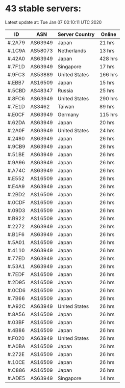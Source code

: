# 43 stable servers:

Latest update at: Tue Jan 07 00:10:11 UTC 2020

| ID | ASN | Server Country | Online |
| -- | --- | -------------- | ------ |
| #.2A79 | AS63949 | Japan | 21 hrs |
| #.1C9A | AS58073 | Netherlands | 13 hrs |
| #.42A0 | AS63949 | Japan | 428 hrs |
| #.7F1D | AS63949 | Singapore | 17 hrs |
| #.9FC3 | AS53889 | United States | 166 hrs |
| #.EBB7 | AS16509 | Japan | 15 hrs |
| #.5CBD | AS48347 | Russia | 25 hrs |
| #.8FC6 | AS63949 | United States | 290 hrs |
| #.7E1D | AS3462 | Taiwan | 89 hrs |
| #.E0CF | AS63949 | Germany | 115 hrs |
| #.62DA | AS63949 | Japan | 20 hrs |
| #.2A0F | AS63949 | United States | 24 hrs |
| #.2480 | AS63949 | Japan | 26 hrs |
| #.9CB9 | AS63949 | Japan | 26 hrs |
| #.51BE | AS63949 | Japan | 26 hrs |
| #.9A96 | AS63949 | Japan | 26 hrs |
| #.A74C | AS63949 | Japan | 26 hrs |
| #.E552 | AS16509 | Japan | 26 hrs |
| #.E4A9 | AS63949 | Japan | 26 hrs |
| #.2BD2 | AS16509 | Japan | 26 hrs |
| #.0CDF | AS16509 | Japan | 26 hrs |
| #.09D3 | AS16509 | Japan | 26 hrs |
| #.B922 | AS16509 | Japan | 26 hrs |
| #.2272 | AS63949 | Japan | 26 hrs |
| #.B1F6 | AS63949 | Japan | 26 hrs |
| #.5A01 | AS16509 | Japan | 26 hrs |
| #.4110 | AS63949 | Japan | 26 hrs |
| #.77ED | AS63949 | Japan | 26 hrs |
| #.53A1 | AS63949 | Japan | 26 hrs |
| #.7EDF | AS16509 | Japan | 26 hrs |
| #.2D95 | AS16509 | Japan | 26 hrs |
| #.0CD6 | AS16509 | Japan | 26 hrs |
| #.7B66 | AS16509 | Japan | 26 hrs |
| #.A92C | AS63949 | United States | 26 hrs |
| #.8A56 | AS16509 | Japan | 26 hrs |
| #.03BF | AS16509 | Japan | 26 hrs |
| #.4B86 | AS16509 | Japan | 26 hrs |
| #.F020 | AS63949 | United States | 26 hrs |
| #.A0BA | AS16509 | Japan | 26 hrs |
| #.272E | AS16509 | Japan | 26 hrs |
| #.10CE | AS16509 | Japan | 26 hrs |
| #.C886 | AS16509 | Japan | 26 hrs |
| #.ADE5 | AS63949 | Singapore | 14 hrs |

